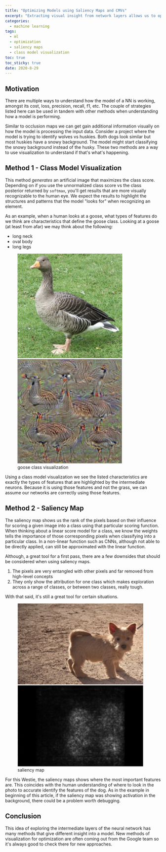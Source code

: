 ```yaml
---
title: "Optimizing Models using Saliency Maps and CMVs" 
excerpt: "Extracting visual insight from network layers allows us to optimize and investigate our models"
categories:
  - machine learning
tags:
  - ml
  - optimization
  - saliency maps
  - class model visualization
toc: true
toc_sticky: true
date: 2020-8-29
---
```


## Motivation
There are multiple ways to understand how the model of a NN is working, amongst its cost, loss, precision, recall, f1, etc. The couple  of strategies listed here can be used in tandem with other methods when understanding how a model is performing.

Similar to occlusion maps we can get gain additional information visually on how the model is processing the input data. Consider a project where the model is trying to identify wolves vs huskies. Both dogs look similar but most huskies have a snowy background. The model might start classifying the snowy background instead of the husky. These two methods are a way to use visualization to understand if that's what's happening.

## Method 1 - Class Model Visualization
This method *generates* an artificial image that maximizes the class score. Depending on if you use the unnormalized class score vs the class posterior returned by `softmax`, you'll get results that are more visually recognizable to the human eye. We expect the results to highlight the structures and patterns that the model "looks for" when recognizing an element.

As an example, when a human looks at a goose, what types of features do we think are characteristics that define the goose class. Looking at a goose (at least from afar) we may think about the following:
- long neck
- oval body
- long legs

<figure class='half'>
  <a href='/assets/posts/understanding-models-through-visualization/goosenorm.jpg'><img src='/assets/posts/understanding-models-through-visualization/goosenorm.jpg'></a>
  <a href='/assets/posts/understanding-models-through-visualization/gooseconvnet.jpg'><img src='/assets/posts/understanding-models-through-visualization/gooseconvnet.jpg'></a>
  <figcaption>goose class visualization</figcaption>
</figure>

Using a class model visualization we see the listed characteristics are exactly the types of features that are highlighted by the intermediate neurons. Because it is using those features and not the grass, we can assume our networks are correctly using those features.

## Method 2 - Saliency Map
The saliency map shows us the rank of the pixels based on their influence for scoring a given image into a class using that particular scoring function. When thinking about a linear score model for a class, we know the weights tells the importance of those corresponding pixels when classifying into a particular class. In a non-linear function such as CNNs, although not able to be directly applied, can still be approximated with the linear function.

Although, a great tool for a first pass, there are a few downsides that should be considered when using saliency maps.
1. The pixels are very entangled with other pixels and far removed from high-level concepts
2. They only show the attribution for one class which makes exploration across a range of classes, or between two classes, really tough.

With that said, it's still a great tool for certain situations.

<figure class='half'>
  <a href='/assets/posts/understanding-models-through-visualization/westienorm.jpg'><img src='/assets/posts/understanding-models-through-visualization/westienorm.jpg'></a>
  <a href='/assets/posts/understanding-models-through-visualization/westiemap.jpg'><img src='/assets/posts/understanding-models-through-visualization/westiemap.jpg'></a>
  <figcaption>saliency map</figcaption>
</figure>
For this Westie, the saliency maps shows where the most important features are. This coincides with the human understanding of where to look in the photo to accurate identify the features of the dog. As in the example in beginning of this article, if the saliency map was showing activation in the background, there could be a problem worth debugging.

## Conclusion
This idea of exploring the intermediate layers of the neural network has many methods that give different insight into a model. New methods of visualization for optimization are often coming out from the Google team so it's always good to check there for new approaches.